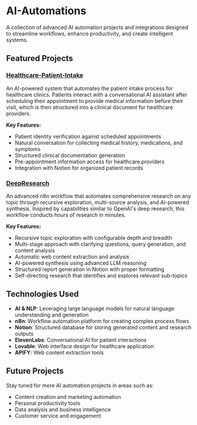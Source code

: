 # AI-Automations

A collection of advanced AI automation projects and integrations designed to streamline workflows, enhance productivity, and create intelligent systems.

## Featured Projects

### [Healthcare-Patient-Intake](./Healthcare-Patient-Intake)

An AI-powered system that automates the patient intake process for healthcare clinics. Patients interact with a conversational AI assistant after scheduling their appointment to provide medical information before their visit, which is then structured into a clinical document for healthcare providers.

**Key Features:**
- Patient identity verification against scheduled appointments
- Natural conversation for collecting medical history, medications, and symptoms
- Structured clinical documentation generation
- Pre-appointment information access for healthcare providers
- Integration with Notion for organized patient records

### [DeepResearch](./DeepResearch)

An advanced n8n workflow that automates comprehensive research on any topic through recursive exploration, multi-source analysis, and AI-powered synthesis. Inspired by capabilities similar to OpenAI's deep research, this workflow conducts hours of research in minutes.

**Key Features:**
- Recursive topic exploration with configurable depth and breadth
- Multi-stage approach with clarifying questions, query generation, and content analysis
- Automatic web content extraction and analysis
- AI-powered synthesis using advanced LLM reasoning
- Structured report generation in Notion with proper formatting
- Self-directing research that identifies and explores relevant sub-topics

## Technologies Used

- **AI & NLP**: Leveraging large language models for natural language understanding and generation
- **n8n**: Workflow automation platform for creating complex process flows
- **Notion**: Structured database for storing generated content and research outputs
- **ElevenLabs**: Conversational AI for patient interactions
- **Lovable**: Web interface design for healthcare application
- **APIFY**: Web content extraction tools

## Future Projects

Stay tuned for more AI automation projects in areas such as:
- Content creation and marketing automation
- Personal productivity tools
- Data analysis and business intelligence
- Customer service and engagement
